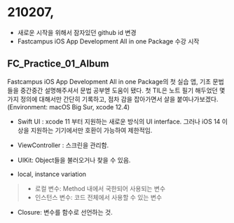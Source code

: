 210207,
==========


- 새로운 시작을 위해서 잠자있던 github id 변경
- Fastcampus iOS App Development All in one Package 수강 시작


## FC_Practice_01_Album

Fastcampus iOS App Development All in one Package의 첫 실습 앱, 기초 문법들을 중간중간 설명해주셔서 문법 공부엗 도움이 됐다.
첫 TIL은 노트 필기 해두었던 몇 가지 정의에 대해서만 간단히 기록하고, 점차 감을 잡아가면서 살을 붙여나가보겠다. 
(Environment: macOS Big Sur, xcode 12.4)

* Swift UI 
: xcode 11 부터 지원하는 새로운 방식의 UI interface. 그러나 iOS 14 이상을 지원하는 기기에서만 호환이 가능하여 제한적임.

* ViewController : 스크린을 관리함.
* UIKit: Object들을 불러오거나 찾을 수 있음.
* local, instance variation
> - 로컬 변수: Method 내에서 국한되어 사용되는 변수
> - 인스턴스 변수: 코드 전체에서 사용할 수 있는 변수
* Closure: 변수를 함수로 선언하는 것.
